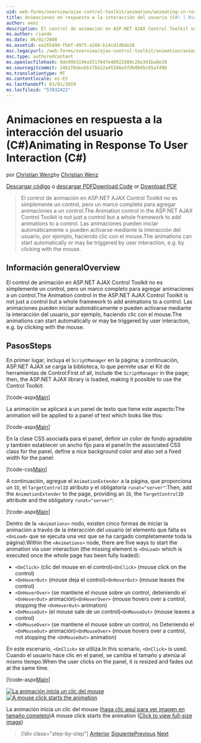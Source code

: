 ```yaml
---
uid: web-forms/overview/ajax-control-toolkit/animation/animating-in-response-to-user-interaction-cs
title: Animaciones en respuesta a la interacción del usuario (C#) | Microsoft Docs
author: wenz
description: El control de animación en ASP.NET AJAX Control Toolkit no es simplemente un control, pero un marco completo para agregar animaciones a un control. Las animaciones pueden star...
ms.author: riande
ms.date: 06/02/2008
ms.assetid: ea26549d-fbbf-4973-a108-b14cd1d6de26
msc.legacyurl: /web-forms/overview/ajax-control-toolkit/animation/animating-in-response-to-user-interaction-cs
msc.type: authoredcontent
ms.openlocfilehash: 9de99b3194a5517047e40922d89c28e341ba8e20
ms.sourcegitcommit: 24b1f6decbb17bb22a45166e5fdb0845c65af498
ms.translationtype: MT
ms.contentlocale: es-ES
ms.lasthandoff: 03/01/2019
ms.locfileid: "57032422"
---
```

<a name="animating-in-response-to-user-interaction-c"></a><span data-ttu-id="6a94a-104">Animaciones en respuesta a la interacción del usuario (C#)</span><span class="sxs-lookup"><span data-stu-id="6a94a-104">Animating in Response To User Interaction (C#)</span></span>
====================
<span data-ttu-id="6a94a-105">por [Christian Wenz](https://github.com/wenz)</span><span class="sxs-lookup"><span data-stu-id="6a94a-105">by [Christian Wenz](https://github.com/wenz)</span></span>

<span data-ttu-id="6a94a-106">[Descargar código](http://download.microsoft.com/download/f/9/a/f9a26acd-8df4-4484-8a18-199e4598f411/Animation6.cs.zip) o [descargar PDF](http://download.microsoft.com/download/6/7/1/6718d452-ff89-4d3f-a90e-c74ec2d636a3/animation6CS.pdf)</span><span class="sxs-lookup"><span data-stu-id="6a94a-106">[Download Code](http://download.microsoft.com/download/f/9/a/f9a26acd-8df4-4484-8a18-199e4598f411/Animation6.cs.zip) or [Download PDF](http://download.microsoft.com/download/6/7/1/6718d452-ff89-4d3f-a90e-c74ec2d636a3/animation6CS.pdf)</span></span>

> <span data-ttu-id="6a94a-107">El control de animación en ASP.NET AJAX Control Toolkit no es simplemente un control, pero un marco completo para agregar animaciones a un control.</span><span class="sxs-lookup"><span data-stu-id="6a94a-107">The Animation control in the ASP.NET AJAX Control Toolkit is not just a control but a whole framework to add animations to a control.</span></span> <span data-ttu-id="6a94a-108">Las animaciones pueden iniciar automáticamente o pueden activarse mediante la interacción del usuario, por ejemplo, haciendo clic con el mouse.</span><span class="sxs-lookup"><span data-stu-id="6a94a-108">The animations can start automatically or may be triggered by user interaction, e.g. by clicking with the mouse.</span></span>


## <a name="overview"></a><span data-ttu-id="6a94a-109">Información general</span><span class="sxs-lookup"><span data-stu-id="6a94a-109">Overview</span></span>

<span data-ttu-id="6a94a-110">El control de animación en ASP.NET AJAX Control Toolkit no es simplemente un control, pero un marco completo para agregar animaciones a un control.</span><span class="sxs-lookup"><span data-stu-id="6a94a-110">The Animation control in the ASP.NET AJAX Control Toolkit is not just a control but a whole framework to add animations to a control.</span></span> <span data-ttu-id="6a94a-111">Las animaciones pueden iniciar automáticamente o pueden activarse mediante la interacción del usuario, por ejemplo, haciendo clic con el mouse.</span><span class="sxs-lookup"><span data-stu-id="6a94a-111">The animations can start automatically or may be triggered by user interaction, e.g. by clicking with the mouse.</span></span>

## <a name="steps"></a><span data-ttu-id="6a94a-112">Pasos</span><span class="sxs-lookup"><span data-stu-id="6a94a-112">Steps</span></span>

<span data-ttu-id="6a94a-113">En primer lugar, incluya el `ScriptManager` en la página; a continuación, ASP.NET AJAX se carga la biblioteca, lo que permite usar el Kit de herramientas de Control:</span><span class="sxs-lookup"><span data-stu-id="6a94a-113">First of all, include the `ScriptManager` in the page; then, the ASP.NET AJAX library is loaded, making it possible to use the Control Toolkit:</span></span>

[!code-aspx[Main](animating-in-response-to-user-interaction-cs/samples/sample1.aspx)]

<span data-ttu-id="6a94a-114">La animación se aplicará a un panel de texto que tiene este aspecto:</span><span class="sxs-lookup"><span data-stu-id="6a94a-114">The animation will be applied to a panel of text which looks like this:</span></span>

[!code-aspx[Main](animating-in-response-to-user-interaction-cs/samples/sample2.aspx)]

<span data-ttu-id="6a94a-115">En la clase CSS asociada para el panel, definir un color de fondo agradable y también establecer un ancho fijo para el panel:</span><span class="sxs-lookup"><span data-stu-id="6a94a-115">In the associated CSS class for the panel, define a nice background color and also set a fixed width for the panel:</span></span>

[!code-css[Main](animating-in-response-to-user-interaction-cs/samples/sample3.css)]

<span data-ttu-id="6a94a-116">A continuación, agregue el `AnimationExtender` a la página, que proporciona un `ID`, el `TargetControlID` atributo y el obligatoria `runat="server"`:</span><span class="sxs-lookup"><span data-stu-id="6a94a-116">Then, add the `AnimationExtender` to the page, providing an `ID`, the `TargetControlID` attribute and the obligatory `runat="server"`:</span></span>

[!code-aspx[Main](animating-in-response-to-user-interaction-cs/samples/sample4.aspx)]

<span data-ttu-id="6a94a-117">Dentro de la `<Animations>` nodo, existen cinco formas de iniciar la animación a través de la interacción del usuario (el elemento que falta es `<OnLoad>` que se ejecuta una vez que se ha cargado completamente toda la página):</span><span class="sxs-lookup"><span data-stu-id="6a94a-117">Within the `<Animations>` node, there are five ways to start the animation via user interaction (the missing element is `<OnLoad>` which is executed once the whole page has been fully loaded):</span></span>

- <span data-ttu-id="6a94a-118">`<OnClick>` (clic del mouse en el control)</span><span class="sxs-lookup"><span data-stu-id="6a94a-118">`<OnClick>` (mouse click on the control)</span></span>
- <span data-ttu-id="6a94a-119">`<OnHoverOut>` (mouse deja el control)</span><span class="sxs-lookup"><span data-stu-id="6a94a-119">`<OnHoverOut>` (mouse leaves the control)</span></span>
- <span data-ttu-id="6a94a-120">`<OnHoverOver>` (se mantiene el mouse sobre un control, deteniendo el `<OnHoverOut>` animación)</span><span class="sxs-lookup"><span data-stu-id="6a94a-120">`<OnHoverOver>` (mouse hovers over a control, stopping the `<OnHoverOut>` animation)</span></span>
- <span data-ttu-id="6a94a-121">`<OnMouseOut>` (el mouse sale de un control)</span><span class="sxs-lookup"><span data-stu-id="6a94a-121">`<OnMouseOut>` (mouse leaves a control)</span></span>
- <span data-ttu-id="6a94a-122">`<OnMouseOver>` (se mantiene el mouse sobre un control, no Deteniendo el `<OnMouseOut>` animación)</span><span class="sxs-lookup"><span data-stu-id="6a94a-122">`<OnMouseOver>` (mouse hovers over a control, not stopping the `<OnMouseOut>` animation)</span></span>

<span data-ttu-id="6a94a-123">En este escenario, `<OnClick>` se utiliza.</span><span class="sxs-lookup"><span data-stu-id="6a94a-123">In this scenario, `<OnClick>` is used.</span></span> <span data-ttu-id="6a94a-124">Cuando el usuario hace clic en el panel, se cambia el tamaño y atenúa al mismo tiempo.</span><span class="sxs-lookup"><span data-stu-id="6a94a-124">When the user clicks on the panel, it is resized and fades out at the same time.</span></span>

[!code-aspx[Main](animating-in-response-to-user-interaction-cs/samples/sample5.aspx)]


<span data-ttu-id="6a94a-125">[![La animación inicia un clic del mouse](animating-in-response-to-user-interaction-cs/_static/image2.png)](animating-in-response-to-user-interaction-cs/_static/image1.png)</span><span class="sxs-lookup"><span data-stu-id="6a94a-125">[![A mouse click starts the animation](animating-in-response-to-user-interaction-cs/_static/image2.png)](animating-in-response-to-user-interaction-cs/_static/image1.png)</span></span>

<span data-ttu-id="6a94a-126">La animación inicia un clic del mouse ([haga clic aquí para ver imagen en tamaño completo](animating-in-response-to-user-interaction-cs/_static/image3.png))</span><span class="sxs-lookup"><span data-stu-id="6a94a-126">A mouse click starts the animation ([Click to view full-size image](animating-in-response-to-user-interaction-cs/_static/image3.png))</span></span>

> [!div class="step-by-step"]
> <span data-ttu-id="6a94a-127">[Anterior](picking-one-animation-out-of-a-list-cs.md)
> [Siguiente](disabling-actions-during-animation-cs.md)</span><span class="sxs-lookup"><span data-stu-id="6a94a-127">[Previous](picking-one-animation-out-of-a-list-cs.md)
[Next](disabling-actions-during-animation-cs.md)</span></span>
